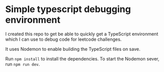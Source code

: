 # Simple typescript debugging environment

I created this repo to get be able to quickly get a TypeScript environment which I can use to debug code for leetcode challenges. 

It uses Nodemon to enable building the TypeScript files on save.

Run `npm install` to install the dependencies. To start the Nodemon sever, run `npm run dev`.

